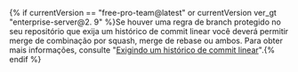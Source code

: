 {% if currentVersion == "free-pro-team@latest" or currentVersion ver_gt "enterprise-server@2. 9" %}Se houver uma regra de branch protegido no seu repositório que exija um histórico de commit linear você deverá permitir merge de combinação por squash, merge de rebase ou ambos. Para obter mais informações, consulte "[Exigindo um histórico de commit linear](/github/administering-a-repository/requiring-a-linear-commit-history)".{% endif %}
